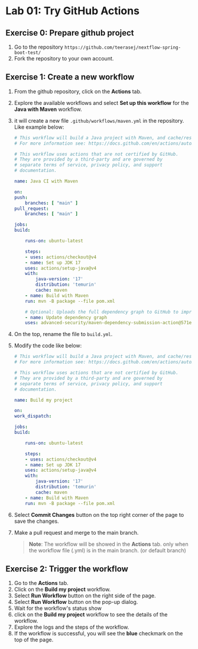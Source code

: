 
# Lab 01: Try GitHub Actions

## Exercise 0: Prepare github project

1. Go to the repository `https://github.com/teerasej/nextflow-spring-boot-test/`
2. Fork the repository to your own account.

## Exercise 1: Create a new workflow

1. From the github repository, click on the **Actions** tab.
2. Explore the available workflows and select **Set up this workflow** for the **Java with Maven** workflow.
3. it will create a new file `.github/workflows/maven.yml` in the repository. Like example below:

    ```yml
    # This workflow will build a Java project with Maven, and cache/restore any dependencies to improve the workflow execution time
    # For more information see: https://docs.github.com/en/actions/automating-builds-and-tests/building-and-testing-java-with-maven

    # This workflow uses actions that are not certified by GitHub.
    # They are provided by a third-party and are governed by
    # separate terms of service, privacy policy, and support
    # documentation.

    name: Java CI with Maven

    on:
    push:
        branches: [ "main" ]
    pull_request:
        branches: [ "main" ]

    jobs:
    build:

        runs-on: ubuntu-latest

        steps:
        - uses: actions/checkout@v4
        - name: Set up JDK 17
        uses: actions/setup-java@v4
        with:
            java-version: '17'
            distribution: 'temurin'
            cache: maven
        - name: Build with Maven
        run: mvn -B package --file pom.xml

        # Optional: Uploads the full dependency graph to GitHub to improve the quality of Dependabot alerts this repository can receive
        - name: Update dependency graph
        uses: advanced-security/maven-dependency-submission-action@571e99aab1055c2e71a1e2309b9691de18d6b7d6
    ```

4. On the top, rename the file to `build.yml`.
5. Modify the code like below:

    ```yml
    # This workflow will build a Java project with Maven, and cache/restore any dependencies to improve the workflow execution time
    # For more information see: https://docs.github.com/en/actions/automating-builds-and-tests/building-and-testing-java-with-maven

    # This workflow uses actions that are not certified by GitHub.
    # They are provided by a third-party and are governed by
    # separate terms of service, privacy policy, and support
    # documentation.

    name: Build my project

    on:
    work_dispatch:

    jobs:
    build:

        runs-on: ubuntu-latest

        steps:
        - uses: actions/checkout@v4
        - name: Set up JDK 17
        uses: actions/setup-java@v4
        with:
            java-version: '17'
            distribution: 'temurin'
            cache: maven
        - name: Build with Maven
        run: mvn -B package --file pom.xml
    ```

6. Select **Commit Changes** button on the top right corner of the page to save the changes.
7. Make a pull request and merge to the main branch. 

    > **Note**: The workflow will be showed in the **Actions** tab. only when the workflow file (.yml) is in the main branch. (or default branch)

## Exercise 2: Trigger the workflow

1. Go to the **Actions** tab.
2. Click on the **Build my project** workflow.
3. Select **Run Workflow** button on the right side of the page.
4. Select **Run Workflow** button on the pop-up dialog.
5. Wait for the workflow's status show
6. click on the **Build my project** workflow to see the details of the workflow.
7. Explore the logs and the steps of the workflow.
8. If the workflow is successful, you will see the **blue** checkmark on the top of the page.